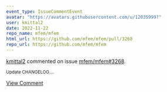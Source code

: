 ```yaml
---
event_type: IssueCommentEvent
avatar: "https://avatars.githubusercontent.com/u/12035999?"
user: kmittal2
date: 2022-11-22
repo_name: mfem/mfem
html_url: https://github.com/mfem/mfem/pull/3268
repo_url: https://github.com/mfem/mfem
---
```


<a href='https://github.com/kmittal2' target='_blank'>kmittal2</a> commented on issue <a href='https://github.com/mfem/mfem/pull/3268' target='_blank'>mfem/mfem#3268</a>.

<small>Update CHANGELOG....</small>

<a href='https://github.com/mfem/mfem/pull/3268' target='_blank'>View Comment</a>